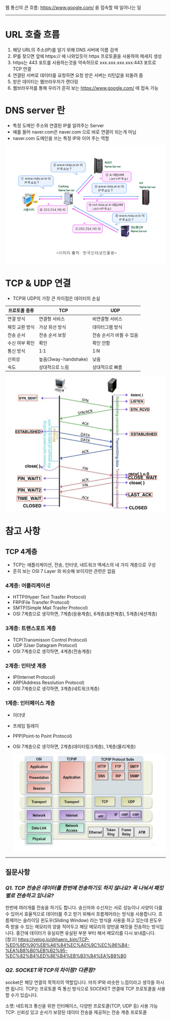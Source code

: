 웹 통신의 큰 흐름: https://www.google.com/ 을 접속할 때 일어나는 일
 
--- 

# URL 호출 흐름

1. 해당 URL의 주소(IP)를 알기 위해 DNS 서버에 이름 검색
2. IP를 찾으면 앞에 https:// 에 나와있듯이 https 프로토콜을 사용하여 메세지 생성
3. https는 443 포트를 사용하는것을 약속하므로 xxx.xxx.xxx.xxx:443 포트로 TCP 연결
4. 연결된 서버로 데이터를 요청하면 요청 받은 서버는 리턴값을 되돌려 줌
5. 받은 데이터는 웹브라우저가 랜더링
6. 웹브라우저를 통해 우리가 흔히 보는 https://www.google.com/ 에 접속 가능

# DNS server 란

- 특정 도메인 주소와 연결된 IP를 알려주는 Server
- 예를 들어 naver.com은 naver.com 으로 바로 연결이 되는게 아님
- naver.com 도메인을 쓰는 특정 IP와 이어 주는 역할

![dns.png](dns.png)

# TCP & UDP 연결

- TCP와 UDP의 가장 큰 차이점은 데이터의 손실

| 프로토콜 종류   | TCP                | UDP            |
|-----------|--------------------|----------------|
| 연결 방식     | 연결형 서비스            | 비연결형 서비스       |
| 패킷 교환 방식  | 가상 회선 방식           | 데이터그램 방식       |
| 전송 순서     | 전송 순서 보장           | 전송 순서가 바뀔 수 있음 |
| 수신 여부 확인  | 확인                 | 확인 안함          |
| 통신 방식     | 1:1                | 1:N            |
| 신뢰성       | 높음(3way-handshake) | 낮음             |
| 속도        | 상대적으로 느림           | 상대적으로 빠름       |

![hand.png](hand.png)

# **참고 사항**

## TCP 4계층

- TCP는 애플리케이션, 전송, 인터넷, 네트워크 액세스의 네 가지 계층으로 구성
- 흔히 보는 OSI 7 Layer 와 비슷해 보이지만 관련은 없음

### 4계층: 어플리케이션

- HTTP(Hyper Text Trasfer Protocol)
- FRP(File Transfer Protocol)
- SMTP(Simple Mail Trasfer Protocol)
- OSI 7계층으로 생각하면, 7계층(응용계층), 6계층(표현계층), 5계층(세션계층)

### 3계층: 트랜스포트 계층

- TCP(Transmisson Control Protocol)
- UDP (User Datagram Protocol)
- OSI 7계층으로 생각하면, 4계층(전송계층)

### 2계층: 인터넷 계층

- IP(Internet Protocol)
- ARP(Address Resolution Protocol)
- OSI 7계층으로 생각하면, 3계층(네트워크계층)

### 1계층: 인터페이스 계층

- 이더넷
- 프레임 릴레이
- PPP(Point-to Point Protocol)
- OSI 7계층으로 생각하면, 2계층(데이터링크계층), 1계층(물리계층)

  ![3way.png](3way.png)

---

## **질문사항**

### *Q1. TCP 전송은 데이터를 한번에 전송하기도 하지 않나요? 꼭 나눠서 패킷별로 전송하고 있나요?*
 
한번에 여러개를 전송을 하기도 합니다. 송신자와 수신자는 서로 성능이나 사양이 다를 수 있어서 효율적으로 
데이터를 주고 받기 위해서 흐름제어라는 방식을 사용합니다. 흐름제어는 슬라이딩 윈도우(Sliding Window) 
라는 방식을 사용을 하고 있는데 윈도우 즉 받을 수 있는 메모리의 양을 적어두고 해당 메모리의 양만큼 패킷을 
전송하는 방식입니다. 중간에 데이터가 유실되면 유실된 부분 부터 해서 메모리를 다시 보내줍니다.  
[참고] https://velog.io/@haero_kim/TCP-%ED%9D%90%EB%A6%84%EC%A0%9C%EC%96%B4-%EA%B8%B0%EB%B2%95-%EC%82%B4%ED%8E%B4%EB%B3%B4%EA%B8%B0

### *Q2. SOCKET와 TCP의 차이점? 다른점?*

socket은 해당 연결의 목적지의 역할입니다. 마치 IP와 비슷한 느낌이라고 생각을 하시면 됩니다. 
TCP는 프로토콜 즉 통신 방식으로 SOCEKET 연결에 TCP 프로토콜을 사용할 수가 있습니다.

소켓: 네트워크 통신을 위한 인터페이스, 다양한 프로토콜(TCP, UDP 등) 사용 가능  
TCP: 신뢰성 있고 순서가 보장된 데이터 전송을 제공하는 전송 계층 프로토콜
